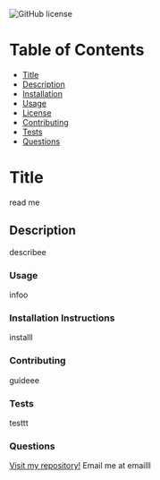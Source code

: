 ![GitHub license](https://img.shields.io/badge/license-MIT-blue.svg)
# Table of Contents
- [Title](#Title)
- [Description](##Description)
- [Installation](###Installation)
- [Usage](###Usage)
- [License](#!GitHub})
- [Contributing](###Contributing)
- [Tests](###Tests)
- [Questions](###Questions)

# Title
read me
## Description
describee
### Usage
infoo
### Installation Instructions
installl
### Contributing
guideee
### Tests
testtt
### Questions
[Visit my repository!](https://www.github.com/alexemrob)
Email me at emailll